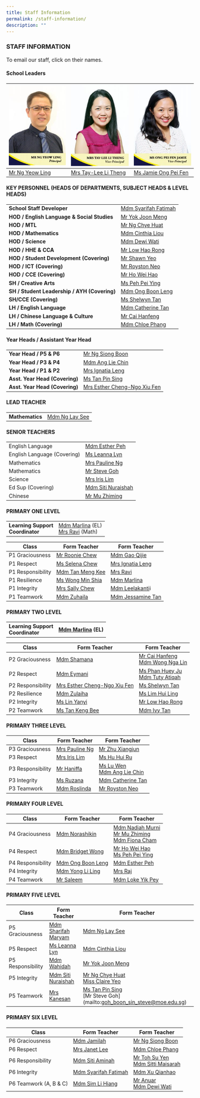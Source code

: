 ```yaml
---
title: Staff Information
permalink: /staff-information/
description: ""
---
```

### STAFF INFORMATION

To email our staff, click on their names.

#### School Leaders

|![](/images/MR-NG-YEOW-LING-P-214x300.jpg) | ![](/images/Mrs-Tay-Lee-Li-Theng-214x300.jpg) | ![](/images/Ms-Ong-Pei-Fen-Jamie-214x300.jpg) |
| --- | ---| --- |
|[Mr Ng Yeow Ling](mailto:NG_Yeow_Ling@schools.gov.sg) | [Mrs Tay-Lee Li Theng](mailto:Lee_Li_Theng@schools.gov.sg) | [Ms Jamie Ong Pei Fen](mailto:Jamie_ONG@schools.gov.sg) |

#### KEY PERSONNEL (HEADS OF DEPARTMENTS, SUBJECT HEADS & LEVEL HEADS)

| | |
| --- | --- |
| **School Staff Developer** | [Mdm Syarifah Fatimah](mailto:syarifah_fatimah@moe.edu.sg) |
| **HOD / English Language & Social Studies** | [Mr Yok Joon Meng](mailto:yok_joon_meng@moe.edu.sg) |
| **HOD / MTL** | [Mr Ng Chye Huat](mailto:ng_chye_huat@moe.edu.sg) | 
| **HOD / Mathematics** | [Mdm Cinthia Liou](mailto:liou_chew_yoong@moe.edu.sg) |
| **HOD / Science** | [Mdm Dewi Wati](mailto:dewi_wati_rahmat@moe.edu.sg) |
| **HOD / HHE & CCA** | [Mr Low Hao Rong](mailto:low_kok_chiah@moe.edu.sg) | 
| **HOD / Student Development (Covering)** | [Mr Shawn Yeo](mailto:yeo_chi_kin_shawn@moe.edu.sg) |
| **HOD / ICT (Covering)** | [Mr Royston Neo](mailto:Royston_Neo_Li_Ren@moe.edu.sg) | 
| **HOD / CCE (Covering)** | [Mr Ho Wei Hao](mailto:ho_wei_hao@moe.edu.sg) | 
| **SH / Creative Arts** | [Ms Peh Pei Ying](mailto:peh_pei_ying@moe.edu.sg) |
| **SH / Student Leadership / AYH (Covering)** | [Mdm Ong Boon Leng](mailto:ong_boon_leng@moe.edu.sg) | 
| **SH/CCE (Covering)** | [Ms Shelwyn Tan](mailto:tan_xin_hui_shelwyn@moe.edu.sg) |
| **LH / English Language** | [Mdm Catherine Tan](mailto:tan_eng_ling_catherine@moe.edu.sg) |
| **LH / Chinese Language & Culture** | [Mr Cai Hanfeng](mailto:cai_hanfeng@moe.edu.sg) |
| **LH / Math (Covering)** | [Mdm Chloe Phang](mailto:phang_yan_fen@moe.edu.sg) | 

#### Year Heads / Assistant Year Head

| | |
| --- | --- |
| **Year Head / P5 & P6**	| [Mr Ng Siong Boon](mailto:ng_siong_boon@moe.edu.sg)	|   	
| **Year Head / P3 & P4**	| [Mdm Ang Lie Chin](mailto:ang_lie_chin@moe.edu.sg)	|   
| **Year Head / P1 & P2**  | [Mrs Ignatia Leng](mailto:wong_thin_wing_ignatia@moe.edu.sg) |   
| **Asst. Year Head (Covering)**	| [Ms Tan Pin Sing](mailto:tan_pin_sing@moe.edu.sg) |   
| **Asst. Year Head (Covering)** 	| [Mrs Esther Cheng-Ngo Xiu Fen](mailto:ngo_xiu_fen@moe.edu.sg) | 

#### LEAD TEACHER

| | |
| --- | --- |
| **Mathematics** | [Mdm Ng Lay See](mailto:ng_lay_see_a@moe.edu.sg) |

#### SENIOR TEACHERS

| | |
| --- | --- |
| English Language   | [Mdm Esther Peh](mailto:peh_soh_kuen@moe.edu.sg) |
| English Language (Covering)   | [Ms Leanna Lyn](mailto:leanna_lyn_gaffar@moe.edu.sg "[GMCP] Compose a new mail to Mdm Ang Lie Chin")  |
| Mathematics   | [Mrs Pauline Ng](mailto:neoh_swee_lan_pauline@moe.edu.sg)   |
| Mathematics   | [Mr Steve Goh](mailto:goh_boon_sin_steve@moe.edu.sg)   |
| Science   | [Mrs Iris Lim](mailto:goh_hong_buay@moe.edu.sg)  |
| Ed Sup (Covering)   | [Mdm Siti Nuraishah](mailto:siti_nuraishah_rosli@moe.edu.sg "[GMCP] Compose a new mail to Mdm Ang Lie Chin") |
|  Chinese | [Mr Mu Zhiming](mailto:mu_zhiming@moe.edu.sg) |

#### PRIMARY ONE LEVEL

| | |
| --- | --- |
| **Learning Support <br>Coordinator** | [Mdm Marlina](mailto:marlina_mohamed_noor@moe.edu.sg) (EL) <br>[Mrs Ravi](mailto:rajeswarie_sundram@moe.edu.sg) (Math) |

| Class | Form Teacher | Form Teacher |
| --- | --- | --- |
| P1 Graciousness |[Mr Roonie Chew](mailto:chew_lye_hock_roonie@moe.edu.sg) | [Mdm Gao Qijie](mailto:gao_qijie@moe.edu.sg) |
| P1 Respect | [Ms Selena Chew](mailto:chew_wui_ling_selena@moe.edu.sg) | [Mrs Ignatia Leng](mailto:wong_thin_wing_ignatia@moe.edu.sg) |
| P1 Responsibility  | [Mdm Tan Meng Kee](mailto:tan_meng_kee@moe.edu.sg) | [Mrs Ravi](mailto:rajeswarie_sundram@moe.edu.sg)  |
| P1 Resilience  | [Ms Wong Min Shia](mailto:wong_min_shia@moe.edu.sg) | [Mdm Marlina](mailto:marlina_mohamed_noor@moe.edu.sg) |
| P1 Integrity  | [Mrs Sally Chew](mailto:chew-chua_siew_hoon@moe.edu.sg) | [Mdm Leelakanti](mailto:leelakanti_ramalingam@moe.edu.sg)i |
| P1 Teamwork  | [Mdm Zuhaila](mailto:zuhaila_md_jizan@moe.edu.sg) | [Mdm Jessamine Tan](mailto:tan_swee_lai_jessamine@moe.edu.sg) |

#### PRIMARY TWO LEVEL

| | |
| --- | --- |
| **Learning Support <br>Coordinator** | **[Mdm Marlina](mailto:marlina_mohamed_noor@moe.edu.sg) (EL)** |

| Class | Form Teacher | Form Teacher |
| --- | --- | --- |
| P2 Graciousness  | [Mdm Shamana](mailto:shamana_khatu_kassim_khan@moe.edu.sg) | [Mr Cai Hanfeng](mailto:cai_hanfeng@moe.edu.sg) <br> [Mdm Wong Nga Lin](mailto:wong_nga_lin@moe.edu.sg) |
| P2 Respect  | [Mdm Eymani](mailto:eymani_helmi@moe.edu.sg) | [Ms Phan Huey Ju](mailto:phan_huey_ju@moe.edu.sg) <br>[Mdm Tuty Atiqah](mailto:tuty_atiqah_mohamed@moe.edu.sg) |
| P2 Responsibility  | [Mrs Esther Cheng-Ngo Xiu Fen](mailto:ngo_xiu_fen@moe.edu.sg) | [Ms Shelwyn Tan](mailto:tan_xin_hui_shelwyn@moe.edu.sg) |
| P2 Resilience  | [Mdm Zulaiha](mailto:zulaiha_ismail@moe.edu.sg) | [Ms Lim Hui Ling](mailto:lim_hui_ling_a@moe.edu.sg) |
| P2 Integrity  | [Ms Lin Yanyi](mailto:lin_yanyi@moe.edu.sg) | [Mr Low Hao Rong](mailto:low_kok_chiah@moe.edu.sg) |
| P2 Teamwork  | [Ms Tan Keng Bee](mailto:tan_keng_bee@moe.edu.sg) | [Mdm Ivy Tan](mailto:tan_seow_wee_a@moe.edu.sg) |

#### PRIMARY THREE LEVEL

| Class | Form Teacher | Form Teacher |
|---|---|---|
| P3 Graciousness | [Mrs Pauline Ng](mailto:neoh_swee_lan_pauline@moe.edu.sg) | [Mr Zhu Xiangjun](mailto:zhu_xiangjun@moe.edu.sg) |
| P3 Respect | [Mrs Iris Lim](mailto:goh_hong_buay@moe.edu.sg) | [Ms Hu Hui Ru](mailto:hu_hui_ru@moe.edu.sg) |
| P3 Responsibility | [Mr Haniffa](mailto:mohamad_haniffa_mohd@moe.edu.sg)  | [Ms Lu Wen](mailto:lu_wen@moe.edu.sg) <br> [Mdm Ang Lie Chin](mailto:ang_lie_chin@moe.edu.sg) |
| P3 Integrity | [Ms Ruzana](mailto:ruzana_abdul_rahim@moe.edu.sg) | [Mdm Catherine Tan](mailto:tan_eng_ling_catherine@moe.edu.sg) |
| P3 Teamwork  | [Mdm Roslinda](mailto:roslinda_rasli@moe.edu.sg) | [Mr Royston Neo](mailto:Royston_Neo_Li_Ren@moe.edu.sg) |

#### PRIMARY FOUR LEVEL

| Class | Form Teacher | Form Teacher |
| --- | --- | --- |
| P4 Graciousness | [Mdm Norashikin](mailto:norashikin_mohd_ali@moe.edu.sg) | [Mdm Nadiah Murni](mailto:nadiah_murni_ab_malek@moe.edu.sg) <br> [Mr Mu Zhiming](mailto:mu_zhiming@moe.edu.sg) <br>[Mdm Fiona Cham](mailto:cham_qing_hui@moe.edu.sg) |
| P4 Respect      | [Mdm Bridget Wong](mailto:bridgetteosp@hotmail.com) | [Mr Ho Wei Hao](mailto:ho_wei_hao@moe.edu.sg) <br> [Ms Peh Pei Ying](mailto:peh_pei_ying@moe.edu.sg) |
| P4 Responsibility     |[Mdm Ong Boon Leng](mailto:ong_boon_leng@moe.edu.sg) |[Mdm Esther Peh](mailto:peh_soh_kuen@moe.edu.sg) |
| P4 Integrity     | [Mdm Yong Li Ling](mailto:yong_li_ling_a@moe.edu.sg) | [Mrs Raj](mailto:rethinamala_rajendran@moe.edu.sg) |
| P4 Teamwork | [Mr Saleem](mailto:samsugani_abdul_saleem@moe.edu.sg) | [Mdm Loke Yik Pey](mailto:loke_yik_pey@moe.edu.sg) |

#### PRIMARY FIVE LEVEL

| Class | Form Teacher | Form Teacher |
| --- | --- | --- |
| P5 Graciousness | [Mdm Sharifah Maryam](mailto:sharifah_maryam_shahab@moe.edu.sg) | [Mdm Ng Lay See](mailto:ng_lay_see_a@moe.edu.sg) |
| P5 Respect | [Ms Leanna Lyn](mailto:leanna_lyn_gaffar@moe.edu.sg "[GMCP] Compose a new mail to Mdm Ang Lie Chin") | [Mdm Cinthia Liou](mailto:liou_chew_yoong@moe.edu.sg) |
| P5 Responsibility | [Mdm Wahidah](mailto:wahidah_abdul_wahid@moe.edu.sg) | [Mr Yok Joon Meng](mailto:yok_joon_meng@moe.edu.sg) |
| P5 Integrity      | [Mdm Siti Nuraishah](mailto:siti_nuraishah_rosli@moe.edu.sg "[GMCP] Compose a new mail to Mdm Ang Lie Chin") | [Mr Ng Chye Huat](mailto:ng_chye_huat@moe.edu.sg) <br> [Miss Claire Yeo](mailto:claire_yeo@moe.edu.sg) |
| P5 Teamwork      | [Mrs Kanesan](mailto:mahendran_shamala@moe.edu.sg) | [Ms Tan Pin Sing](mailto:tan_pin_sing@moe.edu.sg) <br> [Mr Steve Goh] (mailto:goh_boon_sin_steve@moe.edu.sg) |

#### PRIMARY SIX LEVEL

| Class | Form Teacher | Form Teacher |
| --- | --- | --- |
| P6 Graciousness | [Mdm Jamilah](mailto:jamilah_abdullah_a@moe.edu.sg) | [Mr Ng Siong Boon](mailto:ng_siong_boon@moe.edu.sg) |
| P6 Respect | [Mrs Janet Lee](mailto:poh_swee_lan_janet@moe.edu.sg) | [Mdm Chloe Phang](mailto:phang_yan_fen@moe.edu.sg) |
| P6 Responsibility | [Mdm Siti Aminah](mailto:siti_aminah_mohd_hassan@moe.edu.sg) | [Mr Toh Su Yen](mailto:toh_su_yen@moe.edu.sg) <br> [Mdm Sitti Maisarah](mailto:sitti_maisarah_abu_bakar@moe.edu.sg) |
| P6 Integrity | [Mdm Syarifah Fatimah](mailto:syarifah_fatimah@moe.edu.sg)  | [Mdm Xu Qianhao](mailto:xu_qianhao@moe.edu.sg) |
| P6 Teamwork (A, B & C)     | [Mdm Sim Li Hiang](mailto:sim_li_hiang@moe.edu.sg) | [Mr Anuar](mailto:mohamed_anuar_mohamed_sahri@moe.edu.sg) <br>[Mdm Dewi Wati](mailto:dewi_wati_rahmat@moe.edu.sg) |